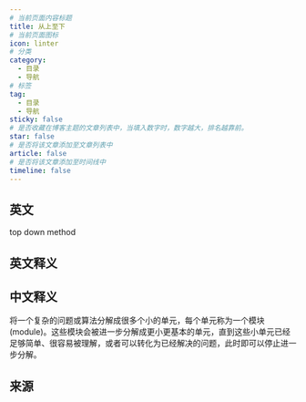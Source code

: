 ```yaml
---
# 当前页面内容标题
title: 从上至下
# 当前页面图标
icon: linter
# 分类
category:
  - 目录
  - 导航
# 标签
tag:
  - 目录
  - 导航
sticky: false
# 是否收藏在博客主题的文章列表中，当填入数字时，数字越大，排名越靠前。
star: false
# 是否将该文章添加至文章列表中
article: false
# 是否将该文章添加至时间线中
timeline: false
---
```

## 英文
 
top down method

## 英文释义



## 中文释义

将一个复杂的问题或算法分解成很多个小的单元，每个单元称为一个模块 (module)。这些模块会被进一步分解成更小更基本的单元，直到这些小单元已经足够简单、很容易被理解，或者可以转化为已经解决的问题，此时即可以停止进一步分解。

## 来源



